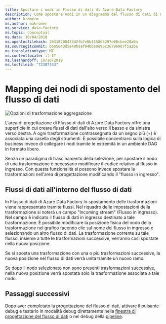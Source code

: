 ```yaml
---
title: Spostare i nodi in Flusso di dati di Azure Data Factory
description: Come spostare nodi in un diagramma del flusso di dati di mapping Azure Data Factory
author: kromerm
ms.author: makromer
ms.service: data-factory
ms.topic: conceptual
ms.date: 10/04/2018
ms.openlocfilehash: 2031820843342fb7e6b115865297e08cbee28a0a
ms.sourcegitcommit: bb65043d5e49b8af94bba0e96c36796987f5a2be
ms.translationtype: MT
ms.contentlocale: it-IT
ms.lasthandoff: 10/16/2019
ms.locfileid: "72387343"
---
```

# <a name="mapping-data-flow-move-nodes"></a>Mapping dei nodi di spostamento del flusso di dati



![Opzioni di trasformazione aggregazione](media/data-flow/agghead.png "Aggregator (intestazione)")

L'area di progettazione di Flusso di dati di Azure Data Factory offre una superficie in cui creare flussi di dati dall'alto verso il basso e da sinistra verso destra. A ogni trasformazione contrassegnata da un segno più (+) è associata una casella degli strumenti. È possibile concentrarsi sulla logica di business invece di collegare i nodi tramite le estremità in un ambiente DAG in formato libero.

Senza un paradigma di trascinamento della selezione, per spostare il nodo di una trasformazione è necessario modificare il codice relativo al flusso in ingresso. Con questa funzionalità si possono invece spostare le trasformazioni nell'area di progettazione modificando il "flusso in ingresso".

## <a name="streams-of-data-inside-of-data-flow"></a>Flussi di dati all'interno del flusso di dati

In Flusso di dati di Azure Data Factory lo spostamento delle trasformazioni viene rappresentato tramite flussi. Nel riquadro delle impostazioni della trasformazione si noterà un campo "Incoming stream" (Flusso in ingresso). Nel campo è indicato il flusso di dati in ingresso destinato a tale trasformazione. È possibile modificare la posizione fisica del nodo della trasformazione nel grafico facendo clic sul nome del flusso in ingresso e selezionando un altro flusso di dati. La trasformazione corrente su tale flusso, insieme a tutte le trasformazioni successive, verranno così spostate nella nuova posizione.

Se si sposta una trasformazione con una o più trasformazioni successive, la nuova posizione nel flusso di dati verrà unita tramite un nuovo ramo.

Se dopo il nodo selezionato non sono presenti trasformazioni successive, nella nuova posizione verrà spostata solo la trasformazione associata a tale nodo.

## <a name="next-steps"></a>Passaggi successivi

Dopo aver completato la progettazione del flusso di dati, attivare il pulsante debug e testarlo in modalità debug direttamente nella [finestra di progettazione del flusso di dati](concepts-data-flow-debug-mode.md) o nel debug della [pipeline](control-flow-execute-data-flow-activity.md).
